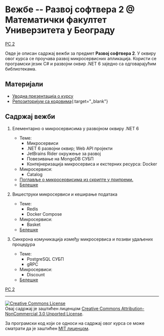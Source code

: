 # Вежбе -- Развој софтвера 2 @ Математички факултет Универзитета у Београду

[РС 2](../README.md)

Овде је описан садржај вежби за предмет **Развој софтвера 2**. У оквиру овог курса се проучава развој микросервисних апликација. Користи се програмски језик C# и развојни оквир .NET 6 заједно са одговарајућим библиотекама.

## Материјали

- [Уводна презентација о курсу](./o-kursu.pdf)
- [Репозиторијум са кодовима](https://github.com/MatfRS2/Vezbe-2022-2023){:target="_blank"}

## Садржај вежби

1. Елементарно о микросервисима у развојном оквиру .NET 6
    - Теме:
        - Микросервиси
        - .NET 6 развојни оквир; Web API пројекти
        - JetBrains Rider окружење за развој
        - Повезивање на MongoDB СУБП
        - Контејнеризација микросервиса и екстерних ресурса: Docker
    - Микросервиси:
        - Catalog
    - [Поглавље о микросервисима из скрипте у припреми.](./ukratko-o-mikroservisima.pdf)
    - [Белешке](./beleske.pdf#page=3)

1. Вишеструки микросервиси и кеширање података
    - Теме:
        - Redis
        - Docker Compose
    - Микросервиси:
        - Basket
    - [Белешке](./beleske.pdf#page=7)

1. Синхрона комуникација између микросервиса и позиви удаљених процедура
    - Теме:
        - PostgreSQL СУБП
        - gRPC
    - Микросервиси:
        - Discount
    - [Белешке](./beleske.pdf#page=14)

<!-- 

1. Развој вођен доменом
    - Теме:
        - Развој вођен доменом (DDD) у микросервисима
        - Чиста архитектура
    - Микросервиси:
        - Ordering
    - [Презентација о развоју вођеним доменом](./ddd.pdf)
    - [Белешке](./beleske.pdf#page=23)

1. Раздвајање одговорности наредби и упита
    - Теме:
        - CQRS
        - MediatR
    - Микросервиси:
        - Ordering
    - [Белешке](./beleske.pdf#page=23)

1. Entity Framework Core и миграције база података у микросервисима
    - Теме:
        - SQLServer СУБП
        - EF Core
        - Миграције БП
    - Микросервиси:
        - Ordering
    - [Белешке](./beleske.pdf#page=29)

1. Асинхрона комуникација између микросервиса и редови порука
    - Теме:
        - RabbitMQ
    - Микросервиси:
        - Basket
        - Ordering
    - [Белешке](./beleske.pdf#page=33)

1. Мрежни пролази*
    - Теме:
        - Ocelot
    - Микросервиси:
        - API Gateway
    - [Белешке](./beleske.pdf#page=38)

1. Безбедност микросервиса
    - Теме:
        - Аутентификација
        - Ауторизација
        - Microsoft ASP.NET Identity
        - JWT
    - Микросервиси:
        - IdentityServer
    - [Белешке](./beleske.pdf#page=42)

1. Развој једностраничних клијентских апликација
    - Теме:
        - Једностраничне клијентске апликације (SPA)
        - Angular 12
    - Микросервиси:
        - WebSPA
    - [Белешке](./beleske.pdf#page=54)

*Ово је бонус тема коју нисмо стигли да прођемо ове године. -->

[РС 2](../README.md)

---

<a rel="license" href="http://creativecommons.org/licenses/by-nc/3.0/"><img alt="Creative Commons License" style="border-width:0" src="https://i.creativecommons.org/l/by-nc/3.0/88x31.png" /></a><br />Овај садржај је заштићен лиценцом <a rel="license" href="http://creativecommons.org/licenses/by-nc/3.0/">Creative Commons Attribution-NonCommercial 3.0 Unported License</a>.

За програмски код који се односи на садржај овог курса се може сматрати да је заштићен [MIT лиценцом](/LICENSE).